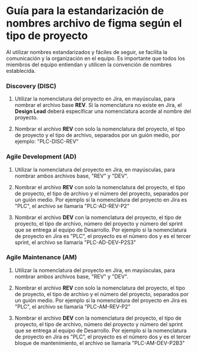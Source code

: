# Guía para la estandarización de nombres archivo de figma según el tipo de proyecto

Al utilizar nombres estandarizados y fáciles de seguir, se facilita la comunicación y la organización en el equipo. Es importante que todos los miembros del equipo entiendan y utilicen la convención de nombres establecida.

### Discovery (DISC)

1.  Utilizar la nomenclatura del proyecto en Jira, en mayúsculas, para nombrar el archivo base **REV**. Si la nomenclatura no existe en Jira, el **Design Lead** deberá especificar una nomenclatura acorde al nombre del proyecto.
    
2.  Nombrar el archivo **REV** con solo la nomenclatura del proyecto, el tipo de proyecto y el tipo de archivo, separados por un guión medio, por ejemplo: "PLC-DISC-REV"
    

### Agile Development (AD)

1.  Utilizar la nomenclatura del proyecto en Jira, en mayúsculas, para nombrar ambos archivos base, "REV" y "DEV".
    
2.  Nombrar el archivo **REV** con solo la nomenclatura del proyecto, el tipo de proyecto, el tipo de archivo y el número del proyecto, separados por un guión medio. Por ejemplo si la nomenclatura del proyecto en Jira es "PLC", el archivo se llamaría "PLC-AD-REV-P2”
    
3.  Nombrar el archivo **DEV** con la nomenclatura del proyecto, el tipo de proyecto, el tipo de archivo, número del proyecto y número del sprint que se entrega al equipo de Desarrollo. Por ejemplo si la nomenclatura de proyecto en Jira es "PLC”, el proyecto es el número dos y es el tercer sprint, el archivo se llamaría "PLC-AD-DEV-P2S3"
    

### Agile Maintenance (AM)

1.  Utilizar la nomenclatura del proyecto en Jira, en mayúsculas, para nombrar ambos archivos base, "REV" y "DEV".
    
2.  Nombrar el archivo **REV** con solo la nomenclatura del proyecto, el tipo de proyecto, el tipo de archivo y el número del proyecto, separados por un guión medio. Por ejemplo si la nomenclatura del proyecto en Jira es "PLC", el archivo se llamaría "PLC-AM-REV-P2”
    
3.  Nombrar el archivo **DEV** con la nomenclatura del proyecto, el tipo de proyecto, el tipo de archivo, número del proyecto y número del sprint que se entrega al equipo de Desarrollo. Por ejemplo si la nomenclatura de proyecto en Jira es "PLC”, el proyecto es el número dos y es el tercer bloque de mantenimiento, el archivo se llamaría "PLC-AM-DEV-P2B3"